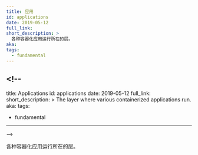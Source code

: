 ```yaml
---
title: 应用
id: applications
date: 2019-05-12
full_link:
short_description: >
  各种容器化应用运行所在的层。
aka:
tags:
  - fundamental
---
```


## <!--

title: Applications id: applications date: 2019-05-12 full_link:
short_description: > The layer where various containerized applications run.
aka: tags:

- fundamental

---

-->

各种容器化应用运行所在的层。
